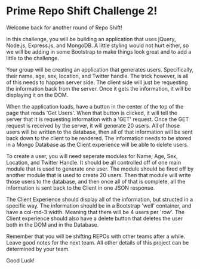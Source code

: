 
# Prime Repo Shift Challenge 2!

Welcome back for another round of Repo Shift!

In this challenge, you will be building an application that uses jQuery, Node.js, Express.js, and MongoDB. A little styling would not hurt either, so we will be adding in some Bootstrap to make things look great and to add a little to the challenge.

Your group will be creating an application that generates users. Specifically, their name, age, sex, location, and Twitter handle. The trick however, is all of this needs to happen server side. The client side will just be requesting the information back from the server. Once it gets the information, it will be displaying it on the DOM. 

When the application loads, have a button in the center of the top of the page that reads 'Get Users'. When that button is clicked, it will tell the server that it is requesting information with a 'GET' request. Once the GET request is received by the server, it will generate 20 users. All of those users will be written to the database, then all of that information will be sent back down to the client to be rendered. The information needs to be stored in a Mongo Database as the Client experience will be able to delete users. 

To create a user, you will need seperate modules for Name, Age, Sex, Location, and Twitter Handle. It should be all controlled off of one main module that is used to generate one user. The module should be fired off by another module that is used to create 20 users. Then that module will write those users to the database, and then once all of that is complete, all the information is sent back to the Client in one JSON response. 

The Client Experience should display all of the information, but structed in a specific way. The information should be in a Bootstrap 'well' container, and have a col-md-3 width. Meaning that there will be 4 users per 'row'. The Client experience should also have a delete button that deletes the user both in the DOM and in the Database. 

Remember that you will be shifting REPOs with other teams after a while. Leave good notes for the next team.
All other details of this project can be determined by your team.

Good Luck!